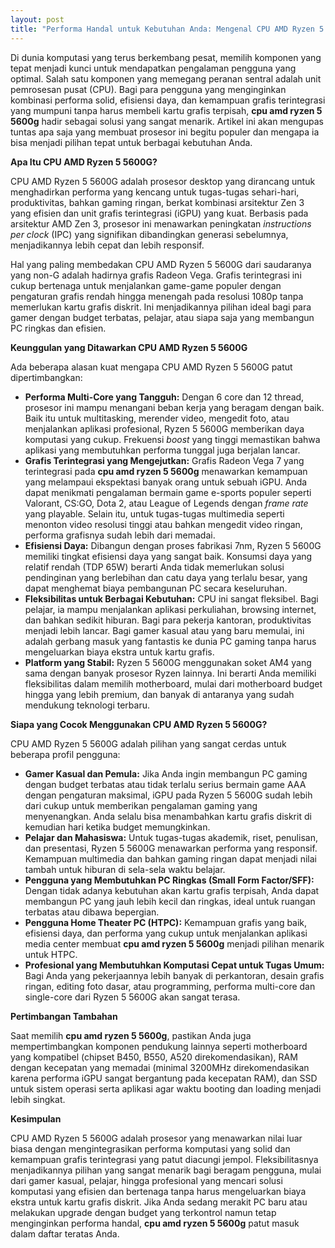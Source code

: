 ```yaml
---
layout: post
title: "Performa Handal untuk Kebutuhan Anda: Mengenal CPU AMD Ryzen 5 5600G"
---
```


Di dunia komputasi yang terus berkembang pesat, memilih komponen yang tepat menjadi kunci untuk mendapatkan pengalaman pengguna yang optimal. Salah satu komponen yang memegang peranan sentral adalah unit pemrosesan pusat (CPU). Bagi para pengguna yang menginginkan kombinasi performa solid, efisiensi daya, dan kemampuan grafis terintegrasi yang mumpuni tanpa harus membeli kartu grafis terpisah, **cpu amd ryzen 5 5600g** hadir sebagai solusi yang sangat menarik. Artikel ini akan mengupas tuntas apa saja yang membuat prosesor ini begitu populer dan mengapa ia bisa menjadi pilihan tepat untuk berbagai kebutuhan Anda.

**Apa Itu CPU AMD Ryzen 5 5600G?**

CPU AMD Ryzen 5 5600G adalah prosesor desktop yang dirancang untuk menghadirkan performa yang kencang untuk tugas-tugas sehari-hari, produktivitas, bahkan gaming ringan, berkat kombinasi arsitektur Zen 3 yang efisien dan unit grafis terintegrasi (iGPU) yang kuat. Berbasis pada arsitektur AMD Zen 3, prosesor ini menawarkan peningkatan *instructions per clock* (IPC) yang signifikan dibandingkan generasi sebelumnya, menjadikannya lebih cepat dan lebih responsif.

Hal yang paling membedakan CPU AMD Ryzen 5 5600G dari saudaranya yang non-G adalah hadirnya grafis Radeon Vega. Grafis terintegrasi ini cukup bertenaga untuk menjalankan game-game populer dengan pengaturan grafis rendah hingga menengah pada resolusi 1080p tanpa memerlukan kartu grafis diskrit. Ini menjadikannya pilihan ideal bagi para gamer dengan budget terbatas, pelajar, atau siapa saja yang membangun PC ringkas dan efisien.

**Keunggulan yang Ditawarkan CPU AMD Ryzen 5 5600G**

Ada beberapa alasan kuat mengapa CPU AMD Ryzen 5 5600G patut dipertimbangkan:

*   **Performa Multi-Core yang Tangguh:** Dengan 6 core dan 12 thread, prosesor ini mampu menangani beban kerja yang beragam dengan baik. Baik itu untuk multitasking, merender video, mengedit foto, atau menjalankan aplikasi profesional, Ryzen 5 5600G memberikan daya komputasi yang cukup. Frekuensi *boost* yang tinggi memastikan bahwa aplikasi yang membutuhkan performa tunggal juga berjalan lancar.
*   **Grafis Terintegrasi yang Mengejutkan:** Grafis Radeon Vega 7 yang terintegrasi pada **cpu amd ryzen 5 5600g** menawarkan kemampuan yang melampaui ekspektasi banyak orang untuk sebuah iGPU. Anda dapat menikmati pengalaman bermain game e-sports populer seperti Valorant, CS:GO, Dota 2, atau League of Legends dengan *frame rate* yang playable. Selain itu, untuk tugas-tugas multimedia seperti menonton video resolusi tinggi atau bahkan mengedit video ringan, performa grafisnya sudah lebih dari memadai.
*   **Efisiensi Daya:** Dibangun dengan proses fabrikasi 7nm, Ryzen 5 5600G memiliki tingkat efisiensi daya yang sangat baik. Konsumsi daya yang relatif rendah (TDP 65W) berarti Anda tidak memerlukan solusi pendinginan yang berlebihan dan catu daya yang terlalu besar, yang dapat menghemat biaya pembangunan PC secara keseluruhan.
*   **Fleksibilitas untuk Berbagai Kebutuhan:** CPU ini sangat fleksibel. Bagi pelajar, ia mampu menjalankan aplikasi perkuliahan, browsing internet, dan bahkan sedikit hiburan. Bagi para pekerja kantoran, produktivitas menjadi lebih lancar. Bagi gamer kasual atau yang baru memulai, ini adalah gerbang masuk yang fantastis ke dunia PC gaming tanpa harus mengeluarkan biaya ekstra untuk kartu grafis.
*   **Platform yang Stabil:** Ryzen 5 5600G menggunakan soket AM4 yang sama dengan banyak prosesor Ryzen lainnya. Ini berarti Anda memiliki fleksibilitas dalam memilih motherboard, mulai dari motherboard budget hingga yang lebih premium, dan banyak di antaranya yang sudah mendukung teknologi terbaru.

**Siapa yang Cocok Menggunakan CPU AMD Ryzen 5 5600G?**

CPU AMD Ryzen 5 5600G adalah pilihan yang sangat cerdas untuk beberapa profil pengguna:

*   **Gamer Kasual dan Pemula:** Jika Anda ingin membangun PC gaming dengan budget terbatas atau tidak terlalu serius bermain game AAA dengan pengaturan maksimal, iGPU pada Ryzen 5 5600G sudah lebih dari cukup untuk memberikan pengalaman gaming yang menyenangkan. Anda selalu bisa menambahkan kartu grafis diskrit di kemudian hari ketika budget memungkinkan.
*   **Pelajar dan Mahasiswa:** Untuk tugas-tugas akademik, riset, penulisan, dan presentasi, Ryzen 5 5600G menawarkan performa yang responsif. Kemampuan multimedia dan bahkan gaming ringan dapat menjadi nilai tambah untuk hiburan di sela-sela waktu belajar.
*   **Pengguna yang Membutuhkan PC Ringkas (Small Form Factor/SFF):** Dengan tidak adanya kebutuhan akan kartu grafis terpisah, Anda dapat membangun PC yang jauh lebih kecil dan ringkas, ideal untuk ruangan terbatas atau dibawa bepergian.
*   **Pengguna Home Theater PC (HTPC):** Kemampuan grafis yang baik, efisiensi daya, dan performa yang cukup untuk menjalankan aplikasi media center membuat **cpu amd ryzen 5 5600g** menjadi pilihan menarik untuk HTPC.
*   **Profesional yang Membutuhkan Komputasi Cepat untuk Tugas Umum:** Bagi Anda yang pekerjaannya lebih banyak di perkantoran, desain grafis ringan, editing foto dasar, atau programming, performa multi-core dan single-core dari Ryzen 5 5600G akan sangat terasa.

**Pertimbangan Tambahan**

Saat memilih **cpu amd ryzen 5 5600g**, pastikan Anda juga mempertimbangkan komponen pendukung lainnya seperti motherboard yang kompatibel (chipset B450, B550, A520 direkomendasikan), RAM dengan kecepatan yang memadai (minimal 3200MHz direkomendasikan karena performa iGPU sangat bergantung pada kecepatan RAM), dan SSD untuk sistem operasi serta aplikasi agar waktu booting dan loading menjadi lebih singkat.

**Kesimpulan**

CPU AMD Ryzen 5 5600G adalah prosesor yang menawarkan nilai luar biasa dengan mengintegrasikan performa komputasi yang solid dan kemampuan grafis terintegrasi yang patut diacungi jempol. Fleksibilitasnya menjadikannya pilihan yang sangat menarik bagi beragam pengguna, mulai dari gamer kasual, pelajar, hingga profesional yang mencari solusi komputasi yang efisien dan bertenaga tanpa harus mengeluarkan biaya ekstra untuk kartu grafis diskrit. Jika Anda sedang merakit PC baru atau melakukan upgrade dengan budget yang terkontrol namun tetap menginginkan performa handal, **cpu amd ryzen 5 5600g** patut masuk dalam daftar teratas Anda.
